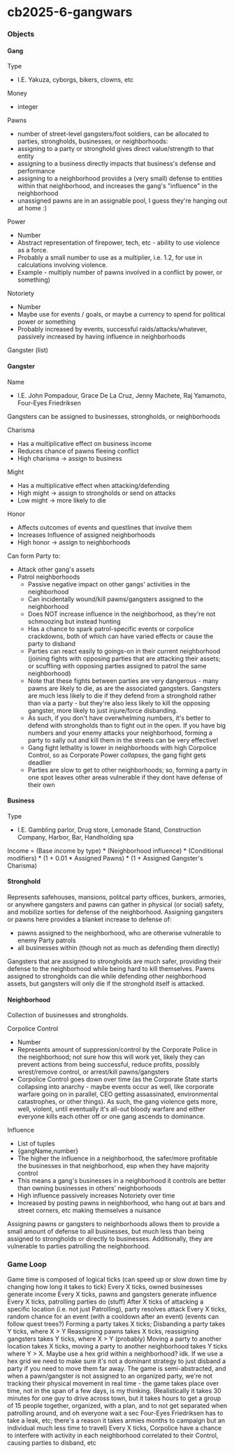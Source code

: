 # cb2025-6-gangwars

### Objects

#### Gang

Type
  - I.E. Yakuza, cyborgs, bikers, clowns, etc

Money
  - integer

Pawns
  - number of street-level gangsters/foot soldiers, can be allocated to parties, strongholds, businesses, or neighborhoods:
  - assigning to a party or stronghold gives direct value/strength to that entity
  - assigning to a business directly impacts that business's defense and performance
  - assigning to a neighborhood provides a (very small) defense to entities within that neighborhood, and increases the gang's "influence" in the neighborhood
  - unassigned pawns are in an assignable pool, I guess they're hanging out at home :)

Power
  - Number
  - Abstract representation of firepower, tech, etc - ability to use violence as a force.
  - Probably a small number to use as a multiplier, i.e. 1.2, for use in calculations involving violence.
  - Example - multiply number of pawns involved in a conflict by power, or something)

Notoriety
  - Number
  - Maybe use for events / goals, or maybe a currency to spend for political power or something
  - Probably increased by events, successful raids/attacks/whatever, passively increased by having influence in neighborhoods

Gangster (list)


#### Gangster

Name
  - I.E. John Pompadour, Grace De La Cruz, Jenny Machete, Raj Yamamoto, Four-Eyes Friedriksen

Gangsters can be assigned to businesses, strongholds, or neighborhoods

Charisma
  - Has a multiplicative effect on business income
  - Reduces chance of pawns fleeing conflict
  - High charisma -> assign to business

Might
  - Has a multiplicative effect when attacking/defending
  - High might -> assign to strongholds or send on attacks
  - Low might -> more likely to die

Honor
  - Affects outcomes of events and questlines that involve them
  - Increases Influence of assigned neighborhoods
  - High honor -> assign to neighborhoods

Can form Party to:
  - Attack other gang's assets
  - Patrol neighborhoods
    - Passive negative impact on other gangs' activities in the neighborhood
    - Can incidentally wound/kill pawns/gangsters assigned to the neighborhood
    - Does NOT increase influence in the neighborhood, as they're not schmoozing but instead hunting
    - Has a chance to spark patrol-specific events or corpolice crackdowns, both of which can have varied effects or cause the party to disband
    - Parties can react easily to goings-on in their current neighborhood (joining fights with opposing parties that are attacking their assets; or scuffling with opposing parties assigned to patrol the same neighborhood)
    - Note that these fights between parties are very dangerous - many pawns are likely to die, as are the associated gangsters. Gangsters are much less likely to die if they defend from a stronghold rather than via a party - but they're also less likely to kill the opposing gangster, more likely to just injure/force disbanding.
    - As such, if you don't have overwhelming numbers, it's better to defend with strongholds than to fight out in the open. If you have big numbers and your enemy attacks your neighborhood, forming a party to sally out and kill them in the streets can be very effective!
    - Gang fight lethality is lower in neighborhoods with high Corpolice Control, so as Corporate Power *collapses*, the gang fight gets deadlier
    - Parties are slow to get to other neighborhoods; so, forming a party in one spot leaves other areas vulnerable if they dont have defense of their own


#### Business

Type
  - I.E. Gambling parlor, Drug store, Lemonade Stand, Construction Company, Harbor, Bar, Handholding spa

Income = (Base income by type) * (Neighborhood influence) * (Conditional modifiers) * (1 + 0.01 * Assigned Pawns) * (1 + Assigned Gangster's Charisma)

#### Stronghold

Represents safehouses, mansions, politcal party offices, bunkers, armories, or anywhere gangsters and pawns can gather in physical (or social) safety, and mobilize sorties for defense of the neighborhood. Assigning gangsters or pawns here provides a blanket increase to defense of:
  - pawns assigned to the neighborhood, who are otherwise vulnerable to enemy Party patrols
  - all businesses within (though not as much as defending them directly)

Gangsters that are assigned to strongholds are much safer, providing their defense to the neighborhood while being hard to kill themselves. Pawns assigned to strongholds can die while defending other neighborhood assets, but gangsters will only die if the stronghold itself is attacked.

#### Neighborhood

Collection of businesses and strongholds.

Corpolice Control
  - Number
  - Represents amount of suppression/control by the Corporate Police in the neighborhood; not sure how this will work yet, likely they can prevent actions from being successful, reduce profits, possibly wrest/remove control, or arrest/kill pawns/gangsters
  - Corpolice Control goes down over time (as the Corporate State starts collapsing into anarchy - maybe events occur as well, like corporate warfare going on in parallel, CEO getting assassinated, environmental catastrophes, or other things). As such, the gang violence gets more, well, violent, until eventually it's all-out bloody warfare and either everyone kills each other off or one gang ascends to dominance.

Influence
  - List of tuples
  - {gangName,number}
  - The higher the influence in a neighborhood, the safer/more profitable the businesses in that neighborhood, esp when they have majority control
  - This means a gang's businesses in a neighborhood it controls are better than owning businesses in others' neighborhoods
  - High influence passively increases Notoriety over time
  - Increased by posting pawns in neighborhood, who hang out at bars and street corners, etc making themselves a nuisance

Assigning pawns or gangsters to neighborhoods allows them to provide a small amount of defense to all businesses, but much less than being assigned to strongholds or directly to businesses. Additionally, they are vulnerable to parties patrolling the neighborhood.

### Game Loop

Game time is composed of logical ticks (can speed up or slow down time by changing how long it takes to tick)
Every X ticks, owned businesses generate income
Every X ticks, pawns and gangsters generate influence
Every X ticks, patrolling parties do (stuff)
After X ticks of attacking a specific location (i.e. not just Patrolling), party resolves attack
Every X ticks, random chance for an event (with a cooldown after an event) (events can follow quest trees?)
Forming a party takes X ticks; Disbanding a party takes Y ticks, where X > Y
Reassigning pawns takes X ticks, reassigning gangsters takes Y ticks, where X > Y (probably)
Moving a party to another location takes X ticks, moving a party to another neighborhood takes Y ticks where Y > X. Maybe use a hex grid within a neighborhood? idk. If we use a hex grid we need to make sure it's not a dominant strategy to just disband a party if you need to move them far away. The game is semi-abstracted, and when a pawn/gangster is not assigned to an organized party, we're not tracking their physical movement in real time - the game takes place over time, not in the span of a few days, is my thinking. (Realistically it takes 30 minutes for one guy to drive across town, but it takes hours to get a group of 15 people together, organized, with a plan, and to not get separated when patrolling around, and oh everyone wait a sec Four-Eyes Friedriksen has to take a leak, etc; there's a reason it takes armies months to campaign but an individual much less time to travel)
Every X ticks, Corpolice have a chance to interfere with activity in each neighborhood correlated to their Control, causing parties to disband, etc
